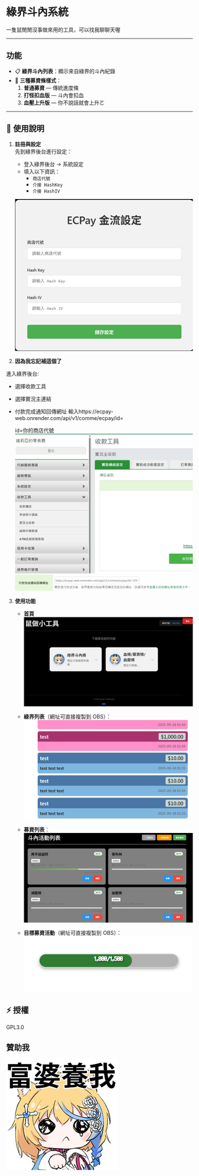 # 綠界斗內系統

一隻鼠閒閒沒事做來用的工具，可以找我聊聊天喔

---

## 功能

- 📋 **綠界斗內列表**：顯示來自綠界的斗內紀錄
- 🎯 **三種募資條樣式**：
    1. **普通募資** — 傳統進度條
    2. **打怪扣血版** — 斗內會扣血
    3. **血壓上升版** — 你不說話就會上升ㄛ

---

## 📖 使用說明

1. **註冊與設定**  
   先到綠界後台進行設定：

    - 登入綠界後台 → 系統設定
    - 填入以下資訊：
        - `商店代號`
        - `介接 HashKey`
        - `介接 HashIV`

    ![綠界後台設定](ex1.png)

2. **因為我忘記補這個了**

進入綠界後台:

- 選擇收款工具
- 選擇實況主連結

- 付款完成通知回傳網址
  輸入https://ecpay-web.onrender.com/api/v1/comme/ecpay/id=

    id=你的商店代號
    ![首頁](image.png)
    ![付款完成通知回傳網址](ex-url.png)

3. **使用功能**

    - **首頁**
      ![首頁](ex-index.png)

    - **綠界列表**（網址可直接複製到 OBS）：  
      ![綠界列表](ex-do-list.png)

    - **募資列表**：  
      ![募資列表](ex-event-list.png)

    - **目標募資活動**（網址可直接複製到 OBS）：  
      ![目標募資活動](ex-event.png)

## ⚡ 授權

GPL3.0

## 贊助我

[![贊助我](./app/assest/13.png)](https://payment.ecpay.com.tw/Broadcaster/Donate/9C381A508CB7762EF246872ADA2F5227)
